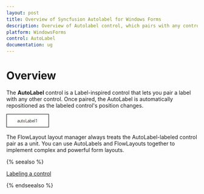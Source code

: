 ```yaml
---
layout: post
title: Overview of Syncfusion Autolabel for Windows Forms
description: Overview of Autolabel control, which pairs with any control and will be repositioned with the labeled controls.
platform: WindowsForms
control: AutoLabel
documentation: ug
---
```



# Overview

The **AutoLabel** control is a Label-inspired control that lets you pair a label with any other control. Once paired, the AutoLabel is automatically repositioned as the labeled control's position changes.

![Overview of AutoLabel](AutoLabel-Images/overview.jpg)



The FlowLayout layout manager always treats the AutoLabel-labeled control pair as a unit. You can use AutoLabels and FlowLayouts together to implement complex and powerful form layouts.

 {% seealso %}
 
 [Labeling a control](https://help.syncfusion.com/windowsforms/autolabel/getting-started#labeling-a-control)
 
  {% endseealso %}